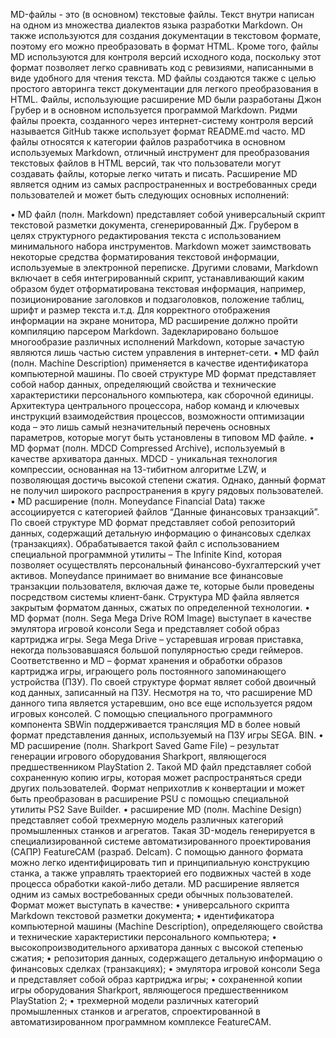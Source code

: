 MD-файлы - это (в основном) текстовые файлы. Текст внутри написан на одном из множества диалектов языка разработки Markdown. Он также используются для создания документации в текстовом формате, поэтому его можно преобразовать в формат HTML. Кроме того, файлы MD используются для контроля версий исходного кода, поскольку этот формат позволяет легко сравнивать код с ревизиями, написанными в виде удобного для чтения текста. MD файлы создаются также с целью простого авторинга текст документации для легкого преобразования в HTML. Файлы, использующие расширение MD были разработаны Джон Грубер и в основном используется программой Markdown. Ридми файлы проекта, созданного через интернет-систему контроля версий называется GitHub также использует формат README.md часто. MD файлы относятся к категории файлов разработчика в основном используемых Markdown, отличный инструмент для преобразования текстовых файлов в HTML версий, так что пользователи могут создавать файлы, которые легко читать и писать.
Расширение MD является одним из самых распространенных и востребованных среди пользователей и может быть следующих основных исполнений:

•	MD файл (полн. Markdown) представляет собой универсальный скрипт текстовой разметки документа, сгенерированный Дж. Грубером в целях структурного редактирования текста с использованием минимального набора инструментов. Markdown может заимствовать некоторые средства форматирования текстовой информации, используемые в электронной переписке.
Другими словами, Markdown включает в себя интегрированный скрипт, устанавливающий каким образом будет отформатирована текстовая информация, например, позиционирование заголовков и подзаголовков, положение таблиц, шрифт и размер текста и.т.д.
Для корректного отображения информации на экране монитора, MD расширение должно пройти компиляцию парсером Markdown. Задекларировано большое многообразие различных исполнений Markdown, которые зачастую являются лишь частью систем управления в интернет-сети.
•	MD файл (полн. Machine Description) применяется в качестве идентификатора компьютерной машины. По своей структуре MD формат представляет собой набор данных, определяющий свойства и технические характеристики персонального компьютера, как сборочной единицы. Архитектура центрального процессора, набор команд и ключевых инструкций взаимодействия процессов, возможности оптимизации кода – это лишь самый незначительный перечень основных параметров, которые могут быть установлены в типовом MD файле.
•	MD формат (полн. MDCD Compressed Archive), используемый в качестве архиватора данных. MDCD - уникальная технология компрессии, основанная на 13-тибитном алгоритме LZW, и позволяющая достичь высокой степени сжатия. Однако, данный формат не получил широкого распространения в кругу рядовых пользователей.
•	MD расширение (полн. Moneydance Financial Data) также ассоциируется с категорией файлов “Данные финансовых транзакций”. По своей структуре MD формат представляет собой репозиторий данных, содержащий детальную информацию о финансовых сделках (транзакциях). Обрабатывается такой файл с использованием специальной программной утилиты – The Infinite Kind, которая позволяет осуществлять персональный финансово-бухгалтерский учет активов. Moneydance принимает во внимание все финансовые транзакции пользователя, включая даже те, которые были проведены посредством системы клиент-банк. Структура MD файла является закрытым форматом данных, сжатых по определенной технологии.
•	MD формат (полн. Sega Mega Drive ROM Image) выступает в качестве эмулятора игровой консоли Sega и представляет собой образ картриджа игры. Sega Mega Drive – устаревшая игровая приставка, некогда пользовавшаяся большой популярностью среди геймеров. Соответственно и MD – формат хранения и обработки образов картриджа игры, играющего роль постоянного запоминающего устройства (ПЗУ). По своей структуре формат являет собой двоичный код данных, записанный на ПЗУ. Несмотря на то, что расширение MD данного типа является устаревшим, оно все еще используется рядом игровых консолей. С помощью специального программного компонента SBWin поддерживается трансляция MD в более новый формат представления данных, используемый на ПЗУ игры SEGA. BIN.
•	MD расширение (полн. Sharkport Saved Game File) – результат генерации игрового оборудования Sharkport, являющегося предшественником PlayStation 2. Такой MD файл представляет собой сохраненную копию игры, которая может распространяться среди других пользователей. Формат неприхотлив к конвертации и может быть преобразован в расширение PSU с помощью специальной утилиты PS2 Save Builder.
•	расширение MD (полн. Machine Design) представляет собой трехмерную модель различных категорий промышленных станков и агрегатов. Такая 3D-модель генерируется в специализированной системе автоматизированного проектирования (САПР) FeatureCAM (разраб. Delcam). С помощью данного формата можно легко идентифицировать тип и принципиальную конструкцию станка, а также управлять траекторией его подвижных частей в ходе процесса обработки какой-либо детали.
MD расширение является одним из самых востребованных среди обычных пользователей. Формат может выступать в качестве:
•	универсального скрипта Markdown текстовой разметки документа;
•	идентификатора компьютерной машины (Machine Description), определяющего свойства и технические характеристики персонального компьютера;
•	высокопроизводительного архиватора данных с высокой степенью сжатия;
•	репозитория данных, содержащего детальную информацию о финансовых сделках (транзакциях);
•	эмулятора игровой консоли Sega и представляет собой образ картриджа игры;
•	сохраненной копии игры оборудования Sharkport, являющегося предшественником PlayStation 2;
•	трехмерной модели различных категорий промышленных станков и агрегатов, спроектированной в автоматизированном программном комплексе FeatureCAM.



